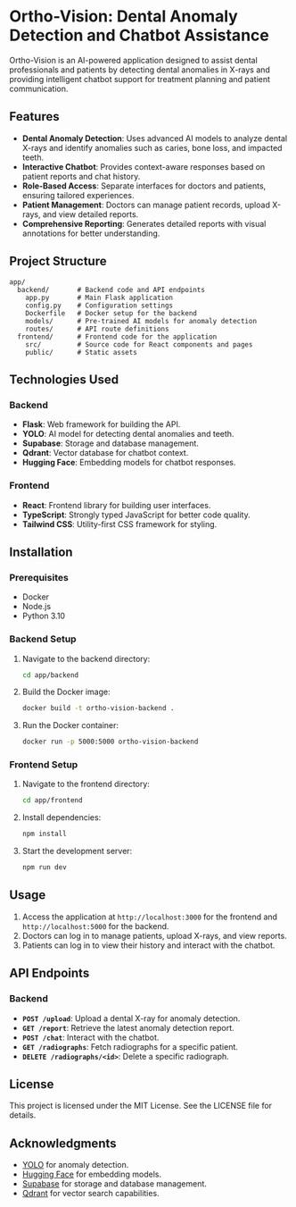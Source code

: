 # Ortho-Vision: Dental Anomaly Detection and Chatbot Assistance

Ortho-Vision is an AI-powered application designed to assist dental professionals and patients by detecting dental anomalies in X-rays and providing intelligent chatbot support for treatment planning and patient communication.

## Features

- **Dental Anomaly Detection**: Uses advanced AI models to analyze dental X-rays and identify anomalies such as caries, bone loss, and impacted teeth.
- **Interactive Chatbot**: Provides context-aware responses based on patient reports and chat history.
- **Role-Based Access**: Separate interfaces for doctors and patients, ensuring tailored experiences.
- **Patient Management**: Doctors can manage patient records, upload X-rays, and view detailed reports.
- **Comprehensive Reporting**: Generates detailed reports with visual annotations for better understanding.

## Project Structure

```
app/
  backend/       # Backend code and API endpoints
    app.py       # Main Flask application
    config.py    # Configuration settings
    Dockerfile   # Docker setup for the backend
    models/      # Pre-trained AI models for anomaly detection
    routes/      # API route definitions
  frontend/      # Frontend code for the application
    src/         # Source code for React components and pages
    public/      # Static assets
```

## Technologies Used

### Backend
- **Flask**: Web framework for building the API.
- **YOLO**: AI model for detecting dental anomalies and teeth.
- **Supabase**: Storage and database management.
- **Qdrant**: Vector database for chatbot context.
- **Hugging Face**: Embedding models for chatbot responses.

### Frontend
- **React**: Frontend library for building user interfaces.
- **TypeScript**: Strongly typed JavaScript for better code quality.
- **Tailwind CSS**: Utility-first CSS framework for styling.

## Installation

### Prerequisites
- Docker
- Node.js
- Python 3.10

### Backend Setup
1. Navigate to the backend directory:
   ```bash
   cd app/backend
   ```
2. Build the Docker image:
   ```bash
   docker build -t ortho-vision-backend .
   ```
3. Run the Docker container:
   ```bash
   docker run -p 5000:5000 ortho-vision-backend
   ```

### Frontend Setup
1. Navigate to the frontend directory:
   ```bash
   cd app/frontend
   ```
2. Install dependencies:
   ```bash
   npm install
   ```
3. Start the development server:
   ```bash
   npm run dev
   ```

## Usage

1. Access the application at `http://localhost:3000` for the frontend and `http://localhost:5000` for the backend.
2. Doctors can log in to manage patients, upload X-rays, and view reports.
3. Patients can log in to view their history and interact with the chatbot.

## API Endpoints

### Backend
- **`POST /upload`**: Upload a dental X-ray for anomaly detection.
- **`GET /report`**: Retrieve the latest anomaly detection report.
- **`POST /chat`**: Interact with the chatbot.
- **`GET /radiographs`**: Fetch radiographs for a specific patient.
- **`DELETE /radiographs/<id>`**: Delete a specific radiograph.

## License

This project is licensed under the MIT License. See the LICENSE file for details.

## Acknowledgments

- [YOLO](https://github.com/ultralytics/yolov5) for anomaly detection.
- [Hugging Face](https://huggingface.co/) for embedding models.
- [Supabase](https://supabase.com/) for storage and database management.
- [Qdrant](https://qdrant.tech/) for vector search capabilities.
